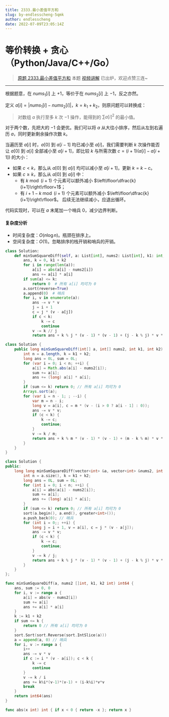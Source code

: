 ```yaml
---
title: 2333.最小差值平方和
slug: by-endlesscheng-5qmk
author: endlesscheng
date: 2022-07-09T23:05:14Z
---
```

# 等价转换 + 贪心（Python/Java/C++/Go）
 
> [原题 2333.最小差值平方和](https://leetcode.cn/problems/minimum-sum-of-squared-difference)
本题 [视频讲解](https://www.bilibili.com/video/BV1Le4y1R7xu) 已出炉，欢迎点赞三连~ 

---

根据题意，在 $\textit{nums}_1[i]$ 上 $+1$，等价于在 $\textit{nums}_2[i]$ 上 $-1$，反之亦然。

定义 $a[i]=|\textit{nums}_1[i]-\textit{nums}_2[i]|$，$k=k_1+k_2$，则原问题可以转换成：

> 对数组 $a$ 执行至多 $k$ 次 $-1$ 操作，能得到的 $\sum a[i]^2$ 的最小值。

对于两个数，先把大的 $-1$ 会更优。我们可以将 $a$ 从大往小排序，然后从左到右遍历 $a$，同时更新剩余操作次数 $k$。

当遍历至 $a[i]$ 时，$a[0]$ 到 $a[i-1]$ 均已减小至 $a[i]$，我们需要判断 $k$ 次操作能否让 $a[0]$ 到 $a[i]$ 全部减小至 $a[i+1]$，即比较 $k$ 与所需次数 $c = (i + 1)  (a[i] - a[i+1])$ 的大小：

- 如果 $c<k$，那么从 $a[0]$ 到 $a[i]$ 均可以减小至 $a[i+1]$，更新 $k=k-c$。
- 如果 $c\ge k$，那么从 $a[0]$ 到 $a[i]$ 中：
   - 有 $k \bmod (i+1)$ 个元素可以额外减小 $\left\lfloor\dfrac{k}{i+1}\right\rfloor+1$；
   - 有 $i+1-k \bmod (i+1)$ 个元素可以额外减小 $\left\lfloor\dfrac{k}{i+1}\right\rfloor$。
后续无法继续减小，应退出循环。

代码实现时，可以在 $a$ 末尾加一个哨兵 $0$，减少边界判断。

#### 复杂度分析

- 时间复杂度：$O(n\log n)$。瓶颈在排序上。
- 空间复杂度：$O(1)$。忽略排序的栈开销和哨兵的开销。

```py [sol1-Python3]
class Solution:
    def minSumSquareDiff(self, a: List[int], nums2: List[int], k1: int, k2: int) -> int:
        ans, k = 0, k1 + k2
        for i in range(len(a)):
            a[i] = abs(a[i] - nums2[i])
            ans += a[i] * a[i]
        if sum(a) <= k:
            return 0  # 所有 a[i] 均可为 0
        a.sort(reverse=True)
        a.append(0)  # 哨兵
        for i, v in enumerate(a):
            ans -= v * v
            j = i + 1
            c = j * (v - a[j])
            if c < k:
                k -= c
                continue
            v -= k // j
            return ans + k % j * (v - 1) * (v - 1) + (j - k % j) * v * v
```

```java [sol1-Java]
class Solution {
    public long minSumSquareDiff(int[] a, int[] nums2, int k1, int k2) {
        int n = a.length, k = k1 + k2;
        long ans = 0L, sum = 0L;
        for (var i = 0; i < n; ++i) {
            a[i] = Math.abs(a[i] - nums2[i]);
            sum += a[i];
            ans += (long) a[i] * a[i];
        }
        if (sum <= k) return 0; // 所有 a[i] 均可为 0
        Arrays.sort(a);
        for (var i = n - 1; ; --i) {
            var m = n - i;
            long v = a[i], c = m * (v - (i > 0 ? a[i - 1] : 0));
            ans -= v * v;
            if (c < k) {
                k -= c;
                continue;
            }
            v -= k / m;
            return ans + k % m * (v - 1) * (v - 1) + (m - k % m) * v * v;
        }
    }
}
```

```cpp [sol1-C++]
class Solution {
public:
    long long minSumSquareDiff(vector<int> &a, vector<int> &nums2, int k1, int k2) {
        int n = a.size(), k = k1 + k2;
        long ans = 0L, sum = 0L;
        for (int i = 0; i < n; ++i) {
            a[i] = abs(a[i] - nums2[i]);
            sum += a[i];
            ans += (long) a[i] * a[i];
        }
        if (sum <= k) return 0; // 所有 a[i] 均可为 0
        sort(a.begin(), a.end(), greater<int>());
        a.push_back(0); // 哨兵
        for (int i = 0;; ++i) {
            long j = i + 1, v = a[i], c = j * (v - a[j]);
            ans -= v * v;
            if (c < k) {
                k -= c;
                continue;
            }
            v -= k / j;
            return ans + k % j * (v - 1) * (v - 1) + (j - k % j) * v * v;
        }
    }
};
```

```go [sol1-Go]
func minSumSquareDiff(a, nums2 []int, k1, k2 int) int64 {
	ans, sum := 0, 0
	for i, v := range a {
		a[i] = abs(v - nums2[i])
		sum += a[i]
		ans += a[i] * a[i]
	}
	k := k1 + k2
	if sum <= k {
		return 0 // 所有 a[i] 均可为 0
	}
	sort.Sort(sort.Reverse(sort.IntSlice(a)))
	a = append(a, 0) // 哨兵
	for i, v := range a {
		i++
		ans -= v * v
		if c := i * (v - a[i]); c < k {
			k -= c
			continue
		}
		v -= k / i
		ans += k%i*(v-1)*(v-1) + (i-k%i)*v*v
		break
	}
	return int64(ans)
}

func abs(x int) int { if x < 0 { return -x }; return x }
```

